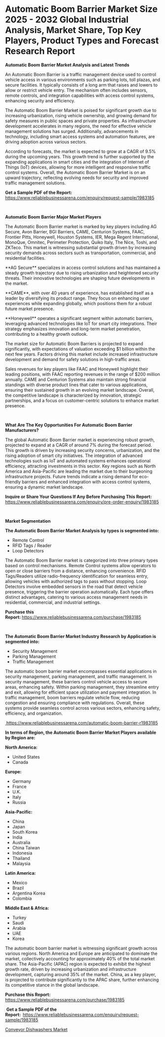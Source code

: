 <p><h1>Automatic Boom Barrier Market Size 2025 - 2032 Global Industrial Analysis, Market Share, Top Key Players, Product Types and Forecast Research Report</h1></p><p><strong>Automatic Boom Barrier Market Analysis and Latest Trends</strong></p>
<p><p>An Automatic Boom Barrier is a traffic management device used to control vehicle access in various environments such as parking lots, toll plazas, and secure facilities. It typically consists of a long arm that raises and lowers to allow or restrict vehicle entry. The mechanism often includes sensors, remote controls, and integration capabilities with access control systems, enhancing security and efficiency.</p><p>The Automatic Boom Barrier Market is poised for significant growth due to increasing urbanization, rising vehicle ownership, and growing demand for safety measures in public spaces and private properties. As infrastructure development accelerates in many regions, the need for effective vehicle management solutions has surged. Additionally, advancements in technology, including smart access systems and automation features, are driving adoption across various sectors.</p><p>According to forecasts, the market is expected to grow at a CAGR of 9.5% during the upcoming years. This growth trend is further supported by the expanding applications in smart cities and the integration of Internet of Things (IoT) devices, allowing for more intelligent and responsive traffic control systems. Overall, the Automatic Boom Barrier Market is on an upward trajectory, reflecting evolving needs for security and improved traffic management solutions.</p></p>
<p><strong>Get a Sample PDF of the Report:&nbsp;</strong> <a href="https://www.reliablebusinessarena.com/enquiry/request-sample/1983185?utm_campaign=1902&utm_medium=2&utm_source=Github&utm_content=ia&utm_term=20022025&utm_id=automatic-boom-barrier">https://www.reliablebusinessarena.com/enquiry/request-sample/1983185</a></p>
<p>&nbsp;</p>
<p><strong>Automatic Boom Barrier Major Market Players</strong></p>
<p><p>The Automatic Boom Barrier market is marked by key players including AG Secure, Avon Barrier, BGI Barriers, CAME, Centurion Systems, FAAC, Frontier Pitts, Honeywell, Houston Systems, IER, Mega Regent International, MonoQue, Omnitec, Perimeter Protection, Quiko Italy, The Nice, Toshi, and ZKTeco. This market is witnessing substantial growth driven by increasing security demands across sectors such as transportation, commercial, and residential facilities.</p><p>**AG Secure** specializes in access control solutions and has maintained a steady growth trajectory due to rising urbanization and heightened security threats. Their innovative technologies are shaping future developments in the market. </p><p>**CAME**, with over 40 years of experience, has established itself as a leader by diversifying its product range. They focus on enhancing user experiences while expanding globally, which positions them for a robust future market presence.</p><p>**Honeywell** operates a significant segment within automatic barriers, leveraging advanced technologies like IoT for smart city integrations. Their strategy emphasizes innovation and long-term market penetration, contributing to a healthy growth outlook.</p><p>The market size for Automatic Boom Barriers is projected to expand significantly, with expectations of valuation exceeding $1 billion within the next few years. Factors driving this market include increased infrastructure development and demand for safety solutions in high-traffic areas.</p><p>Sales revenues for key players like FAAC and Honeywell highlight their leading positions, with FAAC reporting revenues in the range of $200 million annually. CAME and Centurion Systems also maintain strong financial standings with diverse product lines that cater to various applications, ensuring their sustained growth in an evolving market landscape. Overall, the competitive landscape is characterized by innovation, strategic partnerships, and a focus on customer-centric solutions to enhance market presence.</p></p>
<p>&nbsp;</p>
<p><strong>What Are The Key Opportunities For Automatic Boom Barrier Manufacturers?</strong></p>
<p><p>The global Automatic Boom Barrier market is experiencing robust growth, projected to expand at a CAGR of around 7% during the forecast period. This growth is driven by increasing security concerns, urbanization, and the rising adoption of smart city initiatives. The integration of advanced technologies such as IoT and automated systems enhances operational efficiency, attracting investments in this sector. Key regions such as North America and Asia-Pacific are leading the market due to their burgeoning infrastructure projects. Future trends indicate a rising demand for eco-friendly barriers and enhanced integration with access control systems, ensuring a dynamic market landscape.</p></p>
<p><strong>Inquire or Share Your Questions If Any Before Purchasing This Report:</strong> <a href="https://www.reliablebusinessarena.com/enquiry/pre-order-enquiry/1983185?utm_campaign=1902&utm_medium=2&utm_source=Github&utm_content=ia&utm_term=20022025&utm_id=automatic-boom-barrier">https://www.reliablebusinessarena.com/enquiry/pre-order-enquiry/1983185</a></p>
<p>&nbsp;</p>
<p><strong>Market Segmentation</strong></p>
<p><strong>The Automatic Boom Barrier Market Analysis by types is segmented into:</strong></p>
<p><ul><li>Remote Control</li><li>RFID Tags / Reader</li><li>Loop Detectors</li></ul></p>
<p><p>The Automatic Boom Barrier market is categorized into three primary types based on control mechanisms. Remote Control systems allow operators to open or close barriers from a distance, enhancing convenience. RFID Tags/Readers utilize radio-frequency identification for seamless entry, allowing vehicles with authorized tags to pass without stopping. Loop Detectors involve embedded sensors in the road that detect vehicle presence, triggering the barrier operation automatically. Each type offers distinct advantages, catering to various access management needs in residential, commercial, and industrial settings.</p></p>
<p><strong>Purchase this Report:&nbsp;</strong><a href="https://www.reliablebusinessarena.com/purchase/1983185?utm_campaign=1902&utm_medium=2&utm_source=Github&utm_content=ia&utm_term=20022025&utm_id=automatic-boom-barrier">https://www.reliablebusinessarena.com/purchase/1983185</a></p>
<p>&nbsp;</p>
<p><strong>The Automatic Boom Barrier Market Industry Research by Application is segmented into:</strong></p>
<p><ul><li>Security Management</li><li>Parking Management</li><li>Traffic Management</li></ul></p>
<p><p>The automatic boom barrier market encompasses essential applications in security management, parking management, and traffic management. In security management, these barriers control vehicle access to secure areas, enhancing safety. Within parking management, they streamline entry and exit, allowing for efficient space utilization and payment integration. In traffic management, boom barriers regulate vehicle flow, reducing congestion and ensuring compliance with regulations. Overall, these systems provide seamless control across various sectors, enhancing safety, efficiency, and organization.</p></p>
<p><a href="https://www.reliablebusinessarena.com/automatic-boom-barrier-r1983185?utm_campaign=1902&utm_medium=2&utm_source=Github&utm_content=ia&utm_term=20022025&utm_id=automatic-boom-barrier">&nbsp;https://www.reliablebusinessarena.com/automatic-boom-barrier-r1983185</a></p>
<p><strong>In terms of Region, the Automatic Boom Barrier Market Players available by Region are:</strong></p>
<p>
    <p> <strong> North America: </strong>
        <ul>
            <li>United States</li>
            <li>Canada</li>
        </ul>
        </p> 
    <p> <strong> Europe: </strong>
        <ul>
            <li>Germany</li>
            <li>France</li>
            <li>U.K.</li>
            <li>Italy</li>
            <li>Russia</li>
        </ul>
        </p> 
    <p> <strong> Asia-Pacific: </strong>
        <ul>
            <li>China</li>
            <li>Japan</li>
            <li>South Korea</li>
            <li>India</li>
            <li>Australia</li>
            <li>China Taiwan</li>
            <li>Indonesia</li>
            <li>Thailand</li>
            <li>Malaysia</li>
        </ul>
        </p> 
    <p> <strong> Latin America: </strong>
        <ul>
            <li>Mexico</li>
            <li>Brazil</li>
            <li>Argentina Korea</li>
            <li>Colombia</li>
        </ul>
        </p> 
    <p> <strong> Middle East & Africa: </strong>
        <ul>
            <li>Turkey</li>
            <li>Saudi</li>
            <li>Arabia</li>
            <li>UAE</li>
            <li>Korea</li>
        </ul>
    </p>
    </p>
<p><p>The automatic boom barrier market is witnessing significant growth across various regions. North America and Europe are anticipated to dominate the market, collectively accounting for approximately 40% of the total market share. The Asia-Pacific (APAC) region is expected to exhibit the highest growth rate, driven by increasing urbanization and infrastructure development, capturing around 35% of the market. China, as a key player, is projected to contribute significantly to the APAC share, further enhancing its competitive stance in the global landscape.</p></p>
<p><strong>Purchase this Report: </strong><a href="https://www.reliablebusinessarena.com/purchase/1983185?utm_campaign=1902&utm_medium=2&utm_source=Github&utm_content=ia&utm_term=20022025&utm_id=automatic-boom-barrier">https://www.reliablebusinessarena.com/purchase/1983185</a></p>
<p>&nbsp;<strong>Get a Sample PDF of the Report:&nbsp;&nbsp;</strong><a href="https://www.reliablebusinessarena.com/enquiry/request-sample/1983185?utm_campaign=1902&utm_medium=2&utm_source=Github&utm_content=ia&utm_term=20022025&utm_id=automatic-boom-barrier">https://www.reliablebusinessarena.com/enquiry/request-sample/1983185</a></p>
<p><strong></strong></p>
<p><p><a href="https://github.com/rahu1506/Market-Research-Report-List-6/blob/main/conveyor-dishwashers-market.md?utm_campaign=1902&utm_medium=2&utm_source=Github&utm_content=ia&utm_term=20022025&utm_id=automatic-boom-barrier">Conveyor Dishwashers Market</a></p></p>
